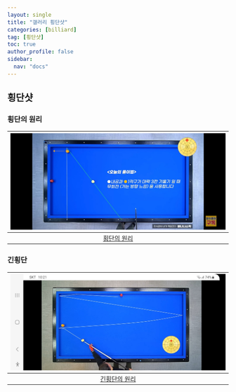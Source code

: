 ```yaml
---
layout: single
title: "갤러리 횡단샷"
categories: [billiard]
tag: [횡단샷]
toc: true
author_profile: false
sidebar:
  nav: "docs"
---
```


## 횡단샷

### 횡단의 원리

| [![횡단의 원리](/images/%ED%9A%A1%EB%8B%A8%EC%9D%98%20%EC%9B%90%EB%A6%AC.png)](/images/%ED%9A%A1%EB%8B%A8%EC%9D%98%20%EC%9B%90%EB%A6%AC.png) |
| :---: |
| [횡단의 원리](https://youtu.be/https://youtu.be/btkxMPNcvLU) |

### 긴횡단

| [![긴횡단의 원리](/images/%EA%B8%B4%ED%9A%A1%EB%8B%A8%20%EC%9B%90%EB%A6%AC.png)](/images/%EA%B8%B4%ED%9A%A1%EB%8B%A8%20%EC%9B%90%EB%A6%AC.png) |
| :---: |
| [긴횡단의 원리](https://youtu.be/https://youtu.be/MkyMnz5a6SY) |
